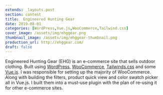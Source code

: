 ```yaml
---
extends: _layouts.post
section: content
title:  Engineered Hunting Gear
date: 2019-08-01
categories: [WordPress,Vue.js,WooCommerce,Tailwind.css]
cover_image: /assets/img/ehggear.png
thumbnail_image: /assets/img/ehggear-thumbnail.png
production_url: http://ehggear.com/
draft: false
---
```

Engineered Hunting Gear (EHG) is an e-commerce site that sells outdoor clothing. Built using [WordPress](https://wordpress.org/), [WooCommerce](https://woocommerce.com/), [Tailwinds.css](https://tailwindcss.com/) and some [Vue.js](https://vuejs.org/). I was responsible for setting up the majority of WooCommerce. Along with building the filters, product quick view and color swatch picker all in Vue.js. I built them into a must-use plugin with the plan of re-using it for other e-commerce sites.
